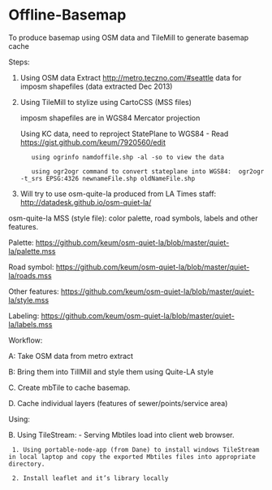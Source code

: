 Offline-Basemap 
============
To produce basemap using OSM data and TileMill to generate basemap cache

Steps:

1. Using OSM data Extract http://metro.teczno.com/#seattle data for imposm shapefiles (data extracted Dec 2013)

2. Using TileMill to stylize using CartoCSS (MSS files)

     imposm shapefiles are in WGS84 Mercator projection

     Using KC data, need to reproject StatePlane to WGS84 - Read https://gist.github.com/keum/7920560/edit

          using ogrinfo namdoffile.shp -al -so to view the data

          using ogr2ogr command to convert stateplane into WGS84:  ogr2ogr -t_srs EPSG:4326 newnameFile.shp oldNameFile.shp




3. Will try to use osm-quite-la produced from LA Times staff: http://datadesk.github.io/osm-quiet-la/

osm-quite-la MSS (style file):  color palette, road symbols, labels and other features.

Palette:  https://github.com/keum/osm-quiet-la/blob/master/quiet-la/palette.mss

Road symbol:  https://github.com/keum/osm-quiet-la/blob/master/quiet-la/roads.mss

Other features:   https://github.com/keum/osm-quiet-la/blob/master/quiet-la/style.mss

Labeling:    https://github.com/keum/osm-quiet-la/blob/master/quiet-la/labels.mss


Workflow:

A: Take OSM data from metro extract

B: Bring them into TillMill and style them using Quite-LA style

C. Create mbTile to cache basemap. 

D. Cache individual layers  (features of sewer/points/service area)



Using:

B. Using TileStream: - Serving Mbtiles load into client web browser. 

     1. Using portable-node-app (from Dane) to install windows TileStream in local laptop and copy the exported Mbtiles files into appropriate directory. 

     2. Install leaflet and it’s library locally 
